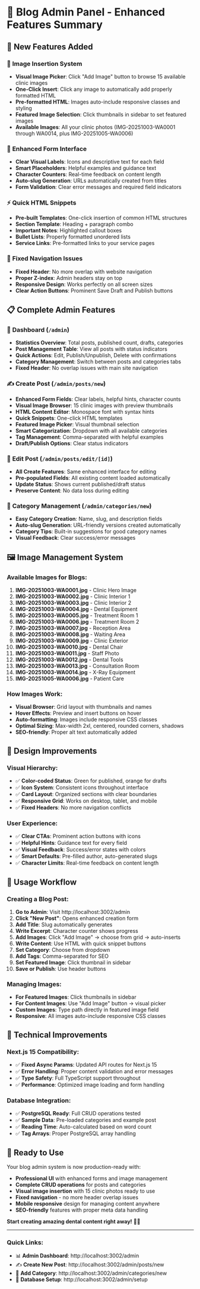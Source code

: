 # 🦷 Blog Admin Panel - Enhanced Features Summary

## 🎉 **New Features Added**

### 📸 **Image Insertion System**
- **Visual Image Picker**: Click "Add Image" button to browse 15 available clinic images
- **One-Click Insert**: Click any image to automatically add properly formatted HTML
- **Pre-formatted HTML**: Images auto-include responsive classes and styling
- **Featured Image Selection**: Click thumbnails in sidebar to set featured images
- **Available Images**: All your clinic photos (IMG-20251003-WA0001 through WA0014, plus IMG-20251005-WA0006)

### 🎨 **Enhanced Form Interface** 
- **Clear Visual Labels**: Icons and descriptive text for each field
- **Smart Placeholders**: Helpful examples and guidance text
- **Character Counters**: Real-time feedback on content length
- **Auto-slug Generation**: URLs automatically created from titles
- **Form Validation**: Clear error messages and required field indicators

### ⚡ **Quick HTML Snippets**
- **Pre-built Templates**: One-click insertion of common HTML structures
- **Section Template**: Heading + paragraph combo
- **Important Notes**: Highlighted callout boxes
- **Bullet Lists**: Properly formatted unordered lists  
- **Service Links**: Pre-formatted links to your service pages

### 🔧 **Fixed Navigation Issues**
- **Fixed Header**: No more overlap with website navigation
- **Proper Z-index**: Admin headers stay on top
- **Responsive Design**: Works perfectly on all screen sizes
- **Clear Action Buttons**: Prominent Save Draft and Publish buttons

## 📋 **Complete Admin Features**

### 🎯 **Dashboard** (`/admin`)
- **Statistics Overview**: Total posts, published count, drafts, categories
- **Post Management Table**: View all posts with status indicators
- **Quick Actions**: Edit, Publish/Unpublish, Delete with confirmations
- **Category Management**: Switch between posts and categories tabs
- **Fixed Header**: No overlap issues with main site navigation

### ✍️ **Create Post** (`/admin/posts/new`)
- **Enhanced Form Fields**: Clear labels, helpful hints, character counts
- **Visual Image Browser**: 15 clinic images with preview thumbnails
- **HTML Content Editor**: Monospace font with syntax hints
- **Quick Snippets**: One-click HTML templates
- **Featured Image Picker**: Visual thumbnail selection
- **Smart Categorization**: Dropdown with all available categories
- **Tag Management**: Comma-separated with helpful examples
- **Draft/Publish Options**: Clear status indicators

### 🔄 **Edit Post** (`/admin/posts/edit/[id]`)
- **All Create Features**: Same enhanced interface for editing
- **Pre-populated Fields**: All existing content loaded automatically
- **Update Status**: Shows current published/draft status
- **Preserve Content**: No data loss during editing

### 📁 **Category Management** (`/admin/categories/new`)
- **Easy Category Creation**: Name, slug, and description fields
- **Auto-slug Generation**: URL-friendly versions created automatically
- **Category Tips**: Built-in suggestions for good category names
- **Visual Feedback**: Clear success/error messages

## 🖼️ **Image Management System**

### **Available Images for Blogs:**
1. **IMG-20251003-WA0001.jpg** - Clinic Hero Image
2. **IMG-20251003-WA0002.jpg** - Clinic Interior 1  
3. **IMG-20251003-WA0003.jpg** - Clinic Interior 2
4. **IMG-20251003-WA0004.jpg** - Dental Equipment
5. **IMG-20251003-WA0005.jpg** - Treatment Room 1
6. **IMG-20251003-WA0006.jpg** - Treatment Room 2
7. **IMG-20251003-WA0007.jpg** - Reception Area
8. **IMG-20251003-WA0008.jpg** - Waiting Area
9. **IMG-20251003-WA0009.jpg** - Clinic Exterior
10. **IMG-20251003-WA0010.jpg** - Dental Chair
11. **IMG-20251003-WA0011.jpg** - Staff Photo
12. **IMG-20251003-WA0012.jpg** - Dental Tools
13. **IMG-20251003-WA0013.jpg** - Consultation Room
14. **IMG-20251003-WA0014.jpg** - X-Ray Equipment
15. **IMG-20251005-WA0006.jpg** - Patient Care

### **How Images Work:**
- **Visual Browser**: Grid layout with thumbnails and names
- **Hover Effects**: Preview and insert buttons on hover
- **Auto-formatting**: Images include responsive CSS classes
- **Optimal Sizing**: Max-width 2xl, centered, rounded corners, shadows
- **SEO-friendly**: Proper alt text automatically added

## 🎨 **Design Improvements**

### **Visual Hierarchy:**
- ✅ **Color-coded Status**: Green for published, orange for drafts
- ✅ **Icon System**: Consistent icons throughout interface  
- ✅ **Card Layout**: Organized sections with clear boundaries
- ✅ **Responsive Grid**: Works on desktop, tablet, and mobile
- ✅ **Fixed Headers**: No more navigation conflicts

### **User Experience:**
- ✅ **Clear CTAs**: Prominent action buttons with icons
- ✅ **Helpful Hints**: Guidance text for every field
- ✅ **Visual Feedback**: Success/error states with colors
- ✅ **Smart Defaults**: Pre-filled author, auto-generated slugs
- ✅ **Character Limits**: Real-time feedback on content length

## 🚀 **Usage Workflow**

### **Creating a Blog Post:**
1. **Go to Admin**: Visit http://localhost:3002/admin
2. **Click "New Post"**: Opens enhanced creation form
3. **Add Title**: Slug automatically generates
4. **Write Excerpt**: Character counter shows progress  
5. **Add Images**: Click "Add Image" → choose from grid → auto-inserts
6. **Write Content**: Use HTML with quick snippet buttons
7. **Set Category**: Choose from dropdown
8. **Add Tags**: Comma-separated for SEO
9. **Set Featured Image**: Click thumbnail in sidebar
10. **Save or Publish**: Use header buttons

### **Managing Images:**
- **For Featured Images**: Click thumbnails in sidebar
- **For Content Images**: Use "Add Image" button → visual picker
- **Custom Images**: Type path directly in featured image field
- **Responsive**: All images auto-include responsive CSS classes

## 🔧 **Technical Improvements**

### **Next.js 15 Compatibility:**
- ✅ **Fixed Async Params**: Updated API routes for Next.js 15
- ✅ **Error Handling**: Proper content validation and error messages
- ✅ **Type Safety**: Full TypeScript support throughout
- ✅ **Performance**: Optimized image loading and form handling

### **Database Integration:**
- ✅ **PostgreSQL Ready**: Full CRUD operations tested
- ✅ **Sample Data**: Pre-loaded categories and example post
- ✅ **Reading Time**: Auto-calculated based on word count
- ✅ **Tag Arrays**: Proper PostgreSQL array handling

## 🎯 **Ready to Use**

Your blog admin system is now production-ready with:
- **Professional UI** with enhanced forms and image management
- **Complete CRUD operations** for posts and categories  
- **Visual image insertion** with 15 clinic photos ready to use
- **Fixed navigation** - no more header overlap issues
- **Mobile responsive** design for managing content anywhere
- **SEO-friendly** features with proper meta data handling

**Start creating amazing dental content right away!** 🦷✨

---

### **Quick Links:**
- 📊 **Admin Dashboard**: http://localhost:3002/admin
- ✍️ **Create New Post**: http://localhost:3002/admin/posts/new  
- 📁 **Add Category**: http://localhost:3002/admin/categories/new
- 🔧 **Database Setup**: http://localhost:3002/admin/setup
